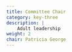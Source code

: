 ```yaml
---
title: Committee Chair
category: key-three
description: |
    Adult leadership
weight: 2
chair: Patricia George
---
```

